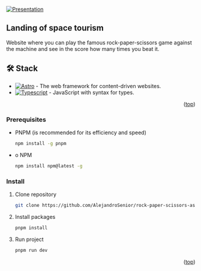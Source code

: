 <a name="readme-top"></a>

<div align=center">
<a href="https://space-tourism-astro-nine.vercel.app">
  <img src="./public/img/presentation.avif" alt="Presentation" />
</a>

## Landing of space tourism

Website where you can play the famous rock-paper-scissors game against the machine and see in the score how many times you beat it.
</div>

## 🛠️ Stack

- [![Astro][astro-badge]][astro-url] - The web framework for content-driven websites.
- [![Typescript][typescript-badge]][typescript-url] - JavaScript with syntax for types.

<p align="right">(<a href="#readme-top">top</a>)</p>

[astro-url]: https://astro.build/
[typescript-url]: https://www.typescriptlang.org/
[tailwind-url]: https://tailwindcss.com/
[astro-badge]: https://img.shields.io/badge/Astro-fff?style=for-the-badge&logo=astro&logoColor=bd303a&color=352563
[typescript-badge]: https://img.shields.io/badge/Typescript-007ACC?style=for-the-badge&logo=typescript&logoColor=white&color=blue

### Prerequisites

- PNPM (is recommended for its efficiency and speed)

  ```sh
  npm install -g pnpm
  ```

- o NPM

  ```sh
  npm install npm@latest -g
  ```

### Install

1. Clone repository

   ```sh
   git clone https://github.com/AlejandroSenior/rock-paper-scissors-astro
   ```

2. Install packages

   ```sh
   pnpm install
   ```

3. Run project

   ```sh
   pnpm run dev
   ```

<p align="right">(<a href="#readme-top">top</a>)</p>
